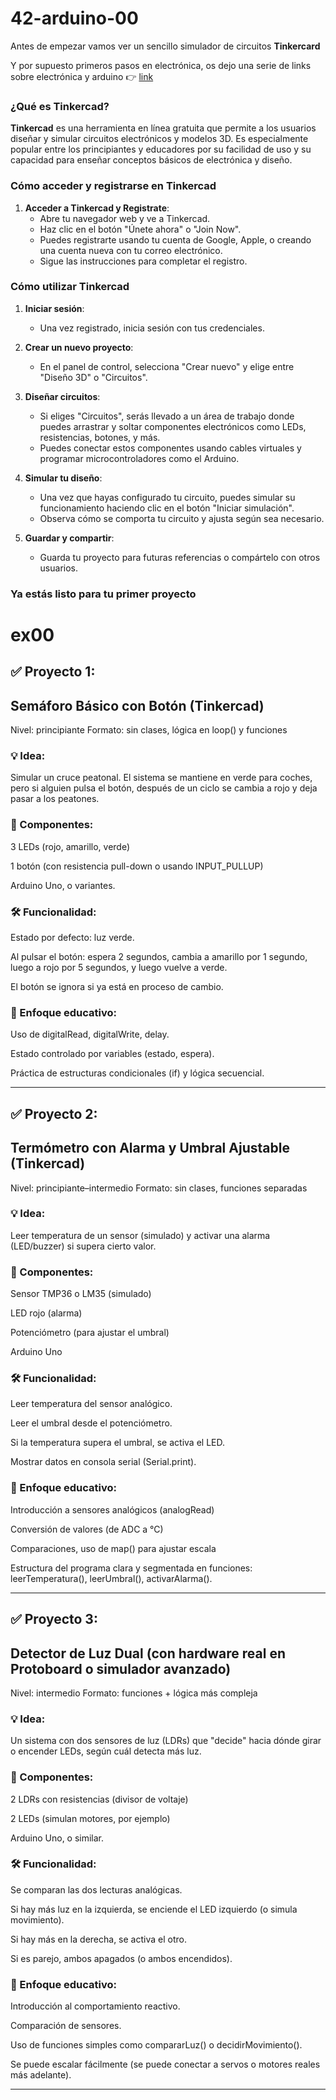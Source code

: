 # 42-arduino-00

Antes de empezar vamos ver un sencillo simulador de circuitos **Tinkercard**

Y por supuesto primeros pasos en electrónica, os dejo una serie de links sobre electrónica y arduino :point_right: [link](https://github.com/fran-byte/electronica-para-principiantes)

### ¿Qué es Tinkercad?

**Tinkercad** es una herramienta en línea gratuita que permite a los usuarios diseñar y simular circuitos electrónicos y modelos 3D. Es especialmente popular entre los principiantes y educadores por su facilidad de uso y su capacidad para enseñar conceptos básicos de electrónica y diseño.

### Cómo acceder y registrarse en Tinkercad

1. **Acceder a Tinkercad y Registrate**:
   - Abre tu navegador web y ve a Tinkercad.
   - Haz clic en el botón "Únete ahora" o "Join Now".
   - Puedes registrarte usando tu cuenta de Google, Apple, o creando una cuenta nueva con tu correo electrónico.
   - Sigue las instrucciones para completar el registro.

### Cómo utilizar Tinkercad

1. **Iniciar sesión**:
   - Una vez registrado, inicia sesión con tus credenciales.

2. **Crear un nuevo proyecto**:
   - En el panel de control, selecciona "Crear nuevo" y elige entre "Diseño 3D" o "Circuitos".

3. **Diseñar circuitos**:
   - Si eliges "Circuitos", serás llevado a un área de trabajo donde puedes arrastrar y soltar componentes electrónicos como LEDs, resistencias, botones, y más.
   - Puedes conectar estos componentes usando cables virtuales y programar microcontroladores como el Arduino.

4. **Simular tu diseño**:
   - Una vez que hayas configurado tu circuito, puedes simular su funcionamiento haciendo clic en el botón "Iniciar simulación".
   - Observa cómo se comporta tu circuito y ajusta según sea necesario.

5. **Guardar y compartir**:
   - Guarda tu proyecto para futuras referencias o compártelo con otros usuarios.

### Ya estás listo para tu primer proyecto 


# ex00 

## ✅ Proyecto 1:

## Semáforo Básico con Botón (Tinkercad)

Nivel: principiante
Formato: sin clases, lógica en loop() y funciones

### 💡 Idea:

Simular un cruce peatonal. El sistema se mantiene en verde para coches, pero si alguien pulsa el botón, después de un ciclo se cambia a rojo y deja pasar a los peatones.

### 🧩 Componentes:

3 LEDs (rojo, amarillo, verde)

1 botón (con resistencia pull-down o usando INPUT_PULLUP)

Arduino Uno, o variantes. 


### 🛠️ Funcionalidad:

Estado por defecto: luz verde.

Al pulsar el botón: espera 2 segundos, cambia a amarillo por 1 segundo, luego a rojo por 5 segundos, y luego vuelve a verde.

El botón se ignora si ya está en proceso de cambio.


### 🧠 Enfoque educativo:

Uso de digitalRead, digitalWrite, delay.

Estado controlado por variables (estado, espera).

Práctica de estructuras condicionales (if) y lógica secuencial.



---

## ✅ Proyecto 2:

## Termómetro con Alarma y Umbral Ajustable (Tinkercad)

Nivel: principiante–intermedio
Formato: sin clases, funciones separadas

### 💡 Idea:

Leer temperatura de un sensor (simulado) y activar una alarma (LED/buzzer) si supera cierto valor.

### 🧩 Componentes:

Sensor TMP36 o LM35 (simulado)

LED rojo (alarma)

Potenciómetro (para ajustar el umbral)

Arduino Uno


### 🛠️ Funcionalidad:

Leer temperatura del sensor analógico.

Leer el umbral desde el potenciómetro.

Si la temperatura supera el umbral, se activa el LED.

Mostrar datos en consola serial (Serial.print).


### 🧠 Enfoque educativo:

Introducción a sensores analógicos (analogRead)

Conversión de valores (de ADC a °C)

Comparaciones, uso de map() para ajustar escala

Estructura del programa clara y segmentada en funciones: leerTemperatura(), leerUmbral(), activarAlarma().



---

## ✅ Proyecto 3:

## Detector de Luz Dual (con hardware real en Protoboard o simulador avanzado)

Nivel: intermedio
Formato: funciones + lógica más compleja

### 💡 Idea:

Un sistema con dos sensores de luz (LDRs) que "decide" hacia dónde girar o encender LEDs, según cuál detecta más luz.

### 🧩 Componentes:

2 LDRs con resistencias (divisor de voltaje)

2 LEDs (simulan motores, por ejemplo)

Arduino Uno, o similar. 


### 🛠️ Funcionalidad:

Se comparan las dos lecturas analógicas.

Si hay más luz en la izquierda, se enciende el LED izquierdo (o simula movimiento).

Si hay más en la derecha, se activa el otro.

Si es parejo, ambos apagados (o ambos encendidos).


### 🧠 Enfoque educativo:

Introducción al comportamiento reactivo.

Comparación de sensores.

Uso de funciones simples como compararLuz() o decidirMovimiento().

Se puede escalar fácilmente (se puede conectar a servos o motores reales más adelante).



---
